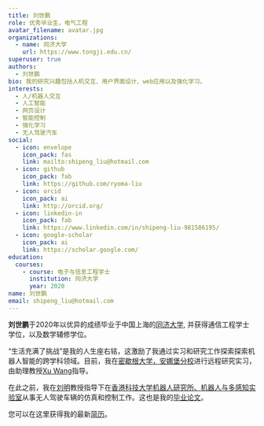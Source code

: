 ```yaml
---
title: 刘世鹏
role: 优秀毕业生，电气工程
avatar_filename: avatar.jpg
organizations:
  - name: 同济大学
    url: https://www.tongji.edu.cn/
superuser: true
authors:
  - 刘世鹏
bio: 我的研究兴趣包括人机交互、用户界面设计、web应用以及强化学习。
interests:
  - 人/机器人交互
  - 人工智能
  - 网页设计
  - 智能控制
  - 强化学习
  - 无人驾驶汽车
social:
  - icon: envelope
    icon_pack: fas
    link: mailto:shipeng_liu@hotmail.com
  - icon: github
    icon_pack: fab
    link: https://github.com/ryoma-liu
  - icon: orcid
    icon_pack: ai
    link: http://orcid.org/
  - icon: linkedin-in
    icon_pack: fab
    link: https://www.linkedin.com/in/shipeng-liu-981586195/
  - icon: google-scholar
    icon_pack: ai
    link: https://scholar.google.com/
education:
  courses:
    - course: 电子与信息工程学士
      institution: 同济大学
      year: 2020
name: 刘世鹏
email: shipeng_liu@hotmail.com
---
```

**刘世鹏**于2020年以优异的成绩毕业于中国上海的[同济大学](https://www.tongji.edu.cn/), 并获得通信工程学士学位，以及数学辅修学位。

“生活充满了挑战”是我的人生座右铭，这激励了我通过实习和研究工作探索探索机器人智能的跨学科领域。目前，我在[密歇根大学，安娜堡分校](https://cse.engin.umich.edu/)进行远程研究实习，由助理教授[Xu Wang](http://www.cs.cmu.edu/~xuwang/)指导。

在此之前，我在[刘明](https://sites.google.com/site/mingliurobot/home)教授指导下在[香港科技大学机器人研究所、机器人与多感知实验室](https://www.ram-lab.com/)从事无人驾驶车辆的仿真和控制工作。这也是我的[毕业论文](https://drive.google.com/file/d/1vxKW60K_4ylXPLzWtbUYh4adRWStaSmV/view?usp=sharing)。

您可以在这里获得我的最新[简历](</pdf/cv.pdf>)。